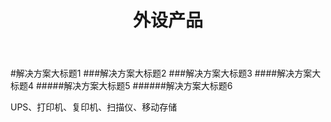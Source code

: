 ﻿---
layout: hardware
title: "外设产品"
categories: [hardware]
---

#解决方案大标题1
###解决方案大标题2
###解决方案大标题3
####解决方案大标题4
#####解决方案大标题5
######解决方案大标题6

UPS、打印机、复印机、扫描仪、移动存储